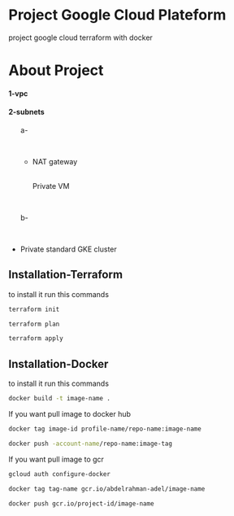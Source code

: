 # Project Google Cloud Plateform

project google cloud terraform with docker

# About Project
<h4>1-vpc</h4>
<h4>2-subnets</h4>
<ul>
    <p>a-</p><br>
        <ul>
            <li>
                <p>NAT gateway</p><br>
            </li>
            <li?
                <p>Private VM</p><br>
            </li>
        </ul>
</ul>
<ul>  
    <p>b-</p><br>
        <li>
            <p>Private standard GKE cluster</p>
        </li>
       
</ul>

## Installation-Terraform

to install it run this commands

```bash
terraform init
```
```bash
terraform plan
```
```bash
terraform apply
```
## Installation-Docker

to install it run this commands

```bash
docker build -t image-name .
```
If you want pull image to docker hub


```bash
docker tag image-id profile-name/repo-name:image-name
```
```bash
docker push -account-name/repo-name:image-tag
```

If you want pull image to gcr

```bash
gcloud auth configure-docker
```
```bash
docker tag tag-name gcr.io/abdelrahman-adel/image-name
```
```bash
docker push gcr.io/project-id/image-name
```
